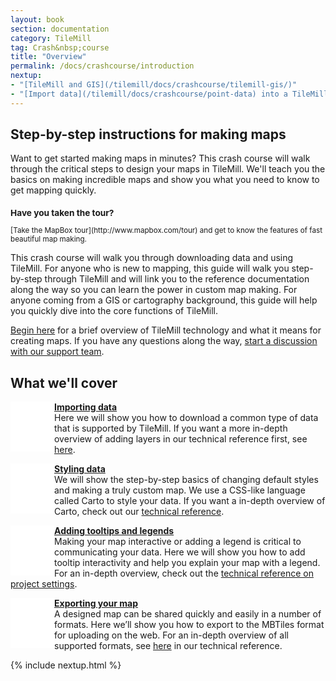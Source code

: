 ```yaml
---
layout: book
section: documentation
category: TileMill
tag: Crash&nbsp;course
title: "Overview"
permalink: /docs/crashcourse/introduction
nextup:
- "[TileMill and GIS](/tilemill/docs/crashcourse/tilemill-gis/)"
- "[Import data](/tilemill/docs/crashcourse/point-data) into a TileMill project."
---
```


<style type='text/css'>

.summary p {
  }

.summary .icon { 
  width: 60px;
  height: 60px;
  display: block;
  float: left;
  padding: 10px 10px 10px 0;
  }

#icon1 { background: white url('/tilemill/assets/pages/docs-intro.png') 0px 13px no-repeat;}
#icon2 { background: white url('/tilemill/assets/pages/docs-intro.png') -166px 13px no-repeat;}
#icon3 { background: white url('/tilemill/assets/pages/docs-intro.png') -336px 13px no-repeat;}
#icon4 { background: white url('/tilemill/assets/pages/docs-intro.png') -507px 13px no-repeat;}

</style>

## Step-by-step instructions for making maps

Want to get started making maps in minutes? This crash course will walk through the critical steps to design your maps in TileMill. We'll teach you the basics on making incredible maps and show you what you need to know to get mapping quickly.

<small class='note' markdown='1'>
<h3>Have you taken the tour?</h3>
[Take the MapBox tour](http://www.mapbox.com/tour) and get to know the features of fast beautiful map making.
</small>

This crash course will walk you through downloading data and using TileMill. For anyone who is new to mapping, this guide will walk you step-by-step through TileMill and will link you to the reference documentation along the way so you can learn the power in custom map making. For anyone coming from a GIS or cartography background, this guide will help you quickly dive into the core functions of TileMill. 

[Begin here](/tilemill/docs/crashcourse/tilemill-gis) for a brief overview of TileMill technology and what it means for creating maps. If you have any questions along the way, [start a discussion with our support team](http://support.mapbox.com).

## What we'll cover

<div class='summary'>

  <p><span class='icon' id='icon1'> </span><strong><a href='/tilemill/docs/crashcourse/point-data'>Importing data</a></strong><br /> Here we will show you how to download a common type of data that is supported by TileMill. If you want a more in-depth overview of adding layers in our technical reference first, see <a href='/tilemill/docs/manual/adding-layers'>here</a>.</p>

  <p><span class='icon' id='icon2'> </span><strong><a href='/tilemill/docs/crashcourse/styling'>Styling data</a></strong><br /> We will show the step-by-step basics of changing default styles and making a truly custom map. We use a CSS-like language called Carto to style your data. If you want a in-depth overview of Carto, check out our <a href='/tilemill/docs/manual/carto'>technical reference</a>.</p>
  
  <p><span class='icon' id='icon3'> </span><strong><a href='/tilemill/docs/crashcourse/tooltips'>Adding tooltips and legends</a></strong><br /> Making your map interactive or adding a legend is critical to communicating your data. Here we will show you how to add tooltip interactivity and help you explain your map with a legend. For an in-depth overview, check out the <a href='/tilemill/docs/manual/project-settings'>technical reference on project settings</a>.</p>

  <p><span class='icon' id='icon4'> </span><strong><a href='/tilemill/docs/manual/exporting'>Exporting your map</a></strong><br /> A designed map can be shared quickly and easily in a number of formats. Here we&#8217;ll show you how to export to the MBTiles format for uploading on the web. For an in-depth overview of all supported formats, see <a href='/tilemill/docs/manual/exporting'>here</a> in our technical reference.</p>

</div>

{% include nextup.html %}
